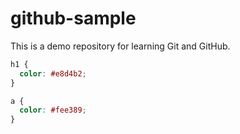 # github-sample
This is a demo repository for learning Git and GitHub.
```css
h1 {
  color: #e8d4b2;
}

a {
  color: #fee389;
}
```